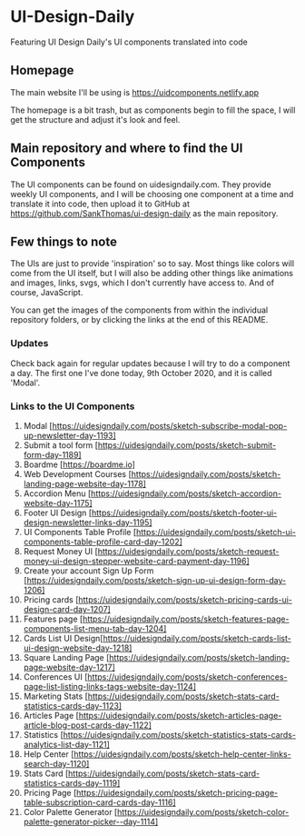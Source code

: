 # UI-Design-Daily

Featuring UI Design Daily's UI components translated into code

## Homepage

The main website I'll be using is https://uidcomponents.netlify.app

The homepage is a bit trash, but as components begin to fill the space, I will get the structure and adjust it's look and feel.

## Main repository and where to find the UI Components

The UI components can be found on uidesigndaily.com. They provide weekly UI components, and I will be choosing one component at a time and translate it into code, then upload it to GitHub at https://github.com/SankThomas/ui-design-daily as the main repository.

## Few things to note

The UIs are just to provide 'inspiration' so to say. Most things like colors will come from the UI itself, but I will also be adding other things like animations and images, links, svgs, which I don't currently have access to. And of course, JavaScript.

You can get the images of the components from within the individual repository folders, or by clicking the links at the end of this README.

### Updates

Check back again for regular updates because I will try to do a component a day. The first one I've done today, 9th October 2020, and it is called 'Modal'.

### Links to the UI Components

1. Modal [https://uidesigndaily.com/posts/sketch-subscribe-modal-pop-up-newsletter-day-1193]
2. Submit a tool form [https://uidesigndaily.com/posts/sketch-submit-form-day-1189]
3. Boardme [https://boardme.io]
4. Web Development Courses [https://uidesigndaily.com/posts/sketch-landing-page-website-day-1178]
5. Accordion Menu [https://uidesigndaily.com/posts/sketch-accordion-website-day-1175]
6. Footer UI Design [https://uidesigndaily.com/posts/sketch-footer-ui-design-newsletter-links-day-1195]
7. UI Components Table Profile [https://uidesigndaily.com/posts/sketch-ui-components-table-profile-card-day-1202]
8. Request Money UI [https://uidesigndaily.com/posts/sketch-request-money-ui-design-stepper-website-card-payment-day-1196]
9. Create your account Sign Up Form [https://uidesigndaily.com/posts/sketch-sign-up-ui-design-form-day-1206]
10. Pricing cards [https://uidesigndaily.com/posts/sketch-pricing-cards-ui-design-card-day-1207]
11. Features page [https://uidesigndaily.com/posts/sketch-features-page-components-list-menu-tab-day-1204]
12. Cards List UI Design[https://uidesigndaily.com/posts/sketch-cards-list-ui-design-website-day-1218]
13. Square Landing Page [https://uidesigndaily.com/posts/sketch-landing-page-website-day-1217]
14. Conferences UI [https://uidesigndaily.com/posts/sketch-conferences-page-list-listing-links-tags-website-day-1124]
15. Marketing Stats [https://uidesigndaily.com/posts/sketch-stats-card-statistics-cards-day-1123]
16. Articles Page [https://uidesigndaily.com/posts/sketch-articles-page-article-blog-post-cards-day-1122]
17. Statistics [https://uidesigndaily.com/posts/sketch-statistics-stats-cards-analytics-list-day-1121]
18. Help Center [https://uidesigndaily.com/posts/sketch-help-center-links-search-day-1120]
19. Stats Card [https://uidesigndaily.com/posts/sketch-stats-card-statistics-cards-day-1119]
20. Pricing Page [https://uidesigndaily.com/posts/sketch-pricing-page-table-subscription-card-cards-day-1116]
21. Color Palette Generator [https://uidesigndaily.com/posts/sketch-color-palette-generator-picker--day-1114]
